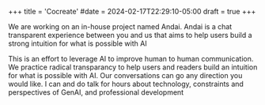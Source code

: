 +++
title = 'Cocreate'
#date = 2024-02-17T22:29:10-05:00
draft = true
+++



We are working on an in-house project named Andai.  Andai is a chat transparent experience between you and us that aims to help users build a strong intuition for what is possible with AI

This is an effort to leverage AI to improve human to human communication.  We practice radical transparancy to help users and readers build an intuition for what is possible with AI.  Our conversations can go any direction you would like.  I can and do talk for hours about technology, constraints and perspectives of GenAI, and professional development